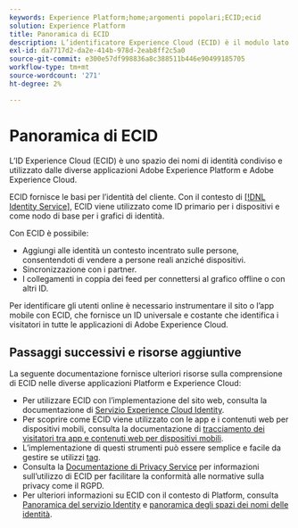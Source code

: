 ```yaml
---
keywords: Experience Platform;home;argomenti popolari;ECID;ecid
solution: Experience Platform
title: Panoramica di ECID
description: L’identificatore Experience Cloud (ECID) è il modulo lato client che fornisce accesso alla gestione delle identità e svolge tre funzioni primarie.
exl-id: da7717d2-da2e-414b-978d-2eab8ff2c5a0
source-git-commit: e300e57df998836a8c388511b446e90499185705
workflow-type: tm+mt
source-wordcount: '271'
ht-degree: 2%

---
```


# Panoramica di ECID

L’ID Experience Cloud (ECID) è uno spazio dei nomi di identità condiviso e utilizzato dalle diverse applicazioni Adobe Experience Platform e Adobe Experience Cloud.

ECID fornisce le basi per l’identità del cliente. Con il contesto di [[!DNL Identity Service]](./home.md), ECID viene utilizzato come ID primario per i dispositivi e come nodo di base per i grafici di identità.

Con ECID è possibile:

* Aggiungi alle identità un contesto incentrato sulle persone, consentendoti di vendere a persone reali anziché dispositivi.
* Sincronizzazione con i partner.
* I collegamenti in coppia dei feed per connettersi al grafico offline o con altri ID.

Per identificare gli utenti online è necessario instrumentare il sito o l’app mobile con ECID, che fornisce un ID universale e costante che identifica i visitatori in tutte le applicazioni di Adobe Experience Cloud.

## Passaggi successivi e risorse aggiuntive

La seguente documentazione fornisce ulteriori risorse sulla comprensione di ECID nelle diverse applicazioni Platform e Experience Cloud:

* Per utilizzare ECID con l’implementazione del sito web, consulta la documentazione di [Servizio Experience Cloud Identity](https://experienceleague.adobe.com/docs/id-service/using/home.html?lang=it).
* Per scoprire come ECID viene utilizzato con le app e i contenuti web per dispositivi mobili, consulta la documentazione di [tracciamento dei visitatori tra app e contenuti web per dispositivi mobili](https://experienceleague.adobe.com/docs/mobile-services/ios/sdk-reference-ios/hybrid-app.html#sdk-reference-ios).
* L’implementazione di questi strumenti può essere semplice e facile da gestire se utilizzi [tag](../tags/home.md).
* Consulta la [Documentazione di Privacy Service](../privacy-service/identity-data.md) per informazioni sull’utilizzo di ECID per facilitare la conformità alle normative sulla privacy come il RGPD.
* Per ulteriori informazioni su ECID con il contesto di Platform, consulta [Panoramica del servizio Identity](./home.md) e [panoramica degli spazi dei nomi delle identità](./namespaces.md).